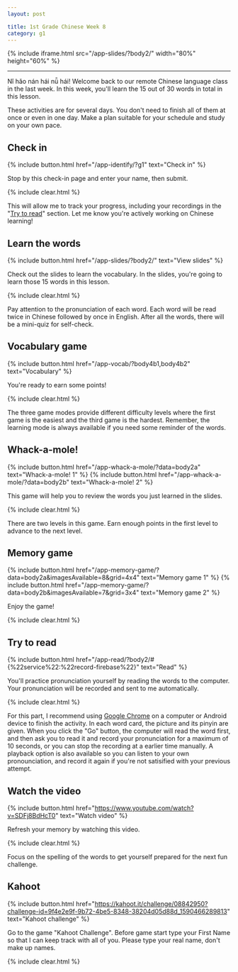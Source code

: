 ```yaml
---
layout: post

title: 1st Grade Chinese Week 8
category: g1
---
```


{% include iframe.html src="/app-slides/?body2/" width="80%" height="60%" %}

---

Nǐ hǎo nán hái nǚ hái! Welcome back to our remote Chinese language class in the last week. In this week, you'll learn the 15 out of 30 words in total in this lesson.

These activities are for several days. You don't need to finish all of them at once or even in one day. Make a plan suitable for your schedule and study on your own pace.

## Check in

{% include button.html href="/app-identify/?g1" text="Check in" %}

Stop by this check-in page and enter your name, then submit.

{% include clear.html %}

This will allow me to track your progress, including your recordings in the "[Try to read](#try-to-read)" section. Let me know you're actively working on Chinese learning!

## Learn the words

{% include button.html href="/app-slides/?body2/" text="View slides" %}

Check out the slides to learn the vocabulary. In the slides, you're going to learn those 15 words in this lesson.

{% include clear.html %}

Pay attention to the pronunciation of each word. Each word will be read twice in Chinese followed by once in English. After all the words, there will be a mini-quiz for self-check.

## Vocabulary game

{% include button.html href="/app-vocab/?body4b1,body4b2" text="Vocabulary" %}

You're ready to earn some points!

{% include clear.html %}

The three game modes provide different difficulty levels where the first game is the easiest and the third game is the hardest. Remember, the learning mode is always available if you need some reminder of the words.

## Whack-a-mole!

{% include button.html href="/app-whack-a-mole/?data=body2a" text="Whack-a-mole! 1" %} {% include button.html href="/app-whack-a-mole/?data=body2b" text="Whack-a-mole! 2" %}

This game will help you to review the words you just learned in the slides.

{% include clear.html %}

There are two levels in this game. Earn enough points in the first level to advance to the next level.

## Memory game

{% include button.html href="/app-memory-game/?data=body2a&imagesAvailable=8&grid=4x4" text="Memory game 1" %} {% include button.html href="/app-memory-game/?data=body2b&imagesAvailable=7&grid=3x4" text="Memory game 2" %}

Enjoy the game!

{% include clear.html %}

## Try to read

{% include button.html href="/app-read/?body2/#{%22service%22:%22record-firebase%22}" text="Read" %}

You'll practice pronunciation yourself by reading the words to the computer. Your pronunciation will be recorded and sent to me automatically.

{% include clear.html %}

For this part, I recommend using [Google Chrome][chrome] on a computer or Android device to finish the activity. In each word card, the picture and its pinyin are given. When you click the "Go" button, the computer will read the word first, and then ask you to read it and record your pronunciation for a maximum of 10 seconds, or you can stop the recording at a earlier time manually. A playback option is also available so you can listen to your own pronounciation, and record it again if you're not satisified with your previous attempt.

## Watch the video

{% include button.html href="https://www.youtube.com/watch?v=SDFj8BdHcT0" text="Watch video" %}

Refresh your memory by watching this video.

{% include clear.html %}

Focus on the spelling of the words to get yourself prepared for the next fun challenge.

## Kahoot

{% include button.html href="https://kahoot.it/challenge/08842950?challenge-id=9f4e2e9f-9b72-4be5-8348-38204d05d88d_1590466289813" text="Kahoot challenge" %}

Go to the game "Kahoot Challenge". Before game start type your First Name so that I can keep track with all of you. Please type your real name, don't make up names.

{% include clear.html %}

[chrome]: https://www.google.com/intl/en/chrome/
